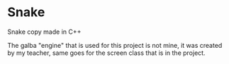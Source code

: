# Snake
Snake copy made in C++


The galba "engine" that is used for this project is not mine, it was created by my teacher,
same goes for the screen class that is in the project.
